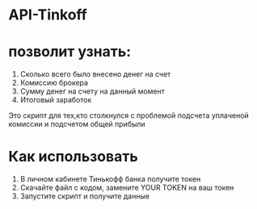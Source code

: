 # API-Tinkoff
# позволит узнать:
1. Сколько всего было внесено денег на счет
2. Комиссию брокера
3. Сумму денег на счету на данный момент
4. Итоговый заработок

Это скрипт для тех,кто столкнулся с проблемой подсчета уплаченой комиссии и подсчетом общей прибыли

# Как использовать
1. В личном кабинете Тинькофф банка получите токен
2. Скачайте файл с кодом, замените YOUR TOKEN на ваш токен
3. Запустите скрипт и получите данные
